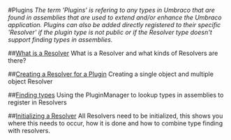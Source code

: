 #Plugins
_The term 'Plugins' is refering to any types in Umbraco that are found in assemblies that are used to extend and/or enhance the Umbraco application. Plugins can also be added directly registered to their specific 'Resolver' if the plugin type is not public or if the Resolver type doesn't support finding types in assemblies._ 



##[What is a Resolver](resolvers.md)
What is a Resolver and what kinds of Resolvers are there?

##[Creating a Resolver for a Plugin](creating-resolvers.md)
Creating a single object and multiple object Resolver

##[Finding types](finding-types.md)
Using the PluginManager to lookup types in assemblies to register in Resolvers

##[Initializing a Resolver](initializing-resolvers.md)
All Resolvers need to be initialized, this shows you where this needs to occur, how it is done and how to combine type finding with resolvers.